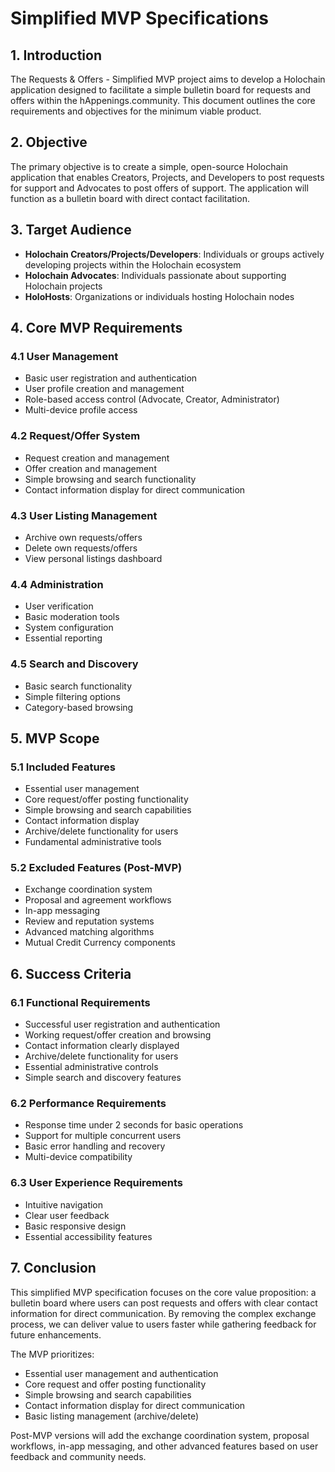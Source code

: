 # Simplified MVP Specifications

## 1. Introduction

The Requests & Offers - Simplified MVP project aims to develop a Holochain application designed to facilitate a simple bulletin board for requests and offers within the hAppenings.community. This document outlines the core requirements and objectives for the minimum viable product.

## 2. Objective

The primary objective is to create a simple, open-source Holochain application that enables Creators, Projects, and Developers to post requests for support and Advocates to post offers of support. The application will function as a bulletin board with direct contact facilitation.

## 3. Target Audience

- **Holochain Creators/Projects/Developers**: Individuals or groups actively developing projects within the Holochain ecosystem
- **Holochain Advocates**: Individuals passionate about supporting Holochain projects
- **HoloHosts**: Organizations or individuals hosting Holochain nodes

## 4. Core MVP Requirements

### 4.1 User Management

- Basic user registration and authentication
- User profile creation and management
- Role-based access control (Advocate, Creator, Administrator)
- Multi-device profile access

### 4.2 Request/Offer System

- Request creation and management
- Offer creation and management
- Simple browsing and search functionality
- Contact information display for direct communication

### 4.3 User Listing Management

- Archive own requests/offers
- Delete own requests/offers
- View personal listings dashboard

### 4.4 Administration

- User verification
- Basic moderation tools
- System configuration
- Essential reporting

### 4.5 Search and Discovery

- Basic search functionality
- Simple filtering options
- Category-based browsing

## 5. MVP Scope

### 5.1 Included Features

- Essential user management
- Core request/offer posting functionality
- Simple browsing and search capabilities
- Contact information display
- Archive/delete functionality for users
- Fundamental administrative tools

### 5.2 Excluded Features (Post-MVP)

- Exchange coordination system
- Proposal and agreement workflows
- In-app messaging
- Review and reputation systems
- Advanced matching algorithms
- Mutual Credit Currency components

## 6. Success Criteria

### 6.1 Functional Requirements

- Successful user registration and authentication
- Working request/offer creation and browsing
- Contact information clearly displayed
- Archive/delete functionality for users
- Essential administrative controls
- Simple search and discovery features

### 6.2 Performance Requirements

- Response time under 2 seconds for basic operations
- Support for multiple concurrent users
- Basic error handling and recovery
- Multi-device compatibility

### 6.3 User Experience Requirements

- Intuitive navigation
- Clear user feedback
- Basic responsive design
- Essential accessibility features

## 7. Conclusion

This simplified MVP specification focuses on the core value proposition: a bulletin board where users can post requests and offers with clear contact information for direct communication. By removing the complex exchange process, we can deliver value to users faster while gathering feedback for future enhancements.

The MVP prioritizes:

- Essential user management and authentication
- Core request and offer posting functionality
- Simple browsing and search capabilities
- Contact information display for direct communication
- Basic listing management (archive/delete)

Post-MVP versions will add the exchange coordination system, proposal workflows, in-app messaging, and other advanced features based on user feedback and community needs.
